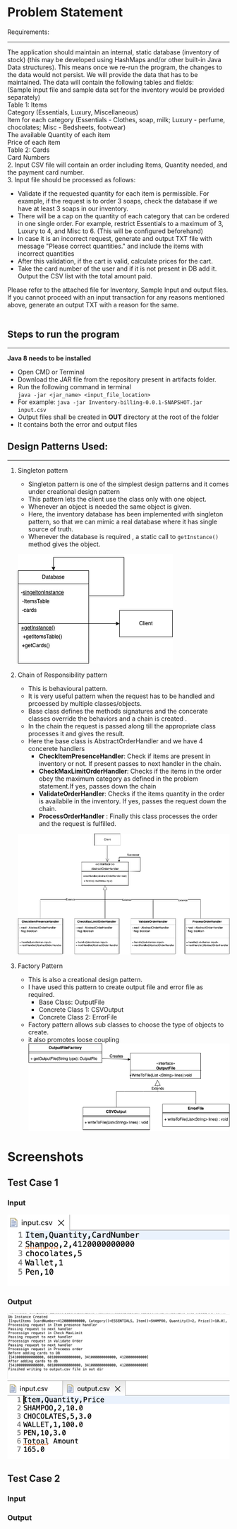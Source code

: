 # Problem Statement
Requirements:
***
The application should maintain an internal, static database (inventory of stock)  (this may be developed using HashMaps and/or other  built-in Java Data structures). This means once we re-run the program, the changes to the data would not persist. We will provide the data that has to be maintained. The data will contain the following tables and fields:<br /> 
(Sample input file and sample data set for the inventory would be provided separately)<br /> 
Table 1: Items<br /> 
Category (Essentials, Luxury, Miscellaneous)<br /> 
Item for each category (Essentials - Clothes, soap, milk; Luxury - perfume, chocolates; Misc - Bedsheets, footwear)<br /> 
The available Quantity of each item<br /> 
Price of each item<br /> 
Table 2: Cards<br /> 
Card Numbers<br /> 
2. Input CSV file will contain an order including Items, Quantity needed, and the payment card number.<br /> 
3. Input file should be processed as follows:<br /> 
- Validate if the requested quantity for each item is permissible. For example, if the request is to order 3 soaps, check the database if we have at least 3 soaps in our inventory.<br /> 
- There will be a cap on the quantity of each category that can be ordered in one single order. For example, restrict Essentials to a maximum of 3, Luxury to 4, and Misc to 6. (This will be configured beforehand)<br /> 
- In case it is an incorrect request, generate and output TXT file with message "Please correct quantities." and include the items with incorrect quantities
- After this validation, if the cart is valid, calculate prices for the cart.<br /> 
- Take the card number of the user and if it is not present in DB add it.<br /> 
Output the CSV list with the total amount paid.<br /> 

Please refer to the attached file for Inventory, Sample Input and output files. If you cannot proceed with an input transaction for any reasons mentioned above, generate an output TXT with a reason for the same.<br /> 
<br /> 
## Steps to run the program
***
**Java 8 needs to be installed**

- Open CMD or Terminal   
- Download the JAR file from the repository present in artifacts folder.  
- Run the following command in terminal  
`java -jar <jar_name> <input_file_location>`  
- For example: `java -jar Inventory-billing-0.0.1-SNAPSHOT.jar input.csv`  
- Output files shall be created in **OUT** directory at the root of the folder  
- It contains both the error and output files  


## Design Patterns Used:  
***
1. Singleton pattern  
    - Singleton pattern is one of the simplest design patterns and it comes under creational design pattern
    - This pattern lets the client use the class only with one object.
    - Whenever an object is needed the same object is given.
    - Here, the inventory database has been implemented with singleton pattern, so that we can mimic a real database where it has single source of truth.
    - Whenever the database is required , a static call to `getInstance()` method gives the object.  

    ![Singelton Class Diagram](/Inventory-billing/Artifacts/Singelton.drawio%20(1).png "Singelton Class Diagram")  

2. Chain of Responsibility pattern  
    - This is behavioural pattern.
    - It is very useful pattern when the request has to be handled and prcoessed by multiple classes/objects. 
    - Base class defines the methods signatures and the concerate classes override the behaviors and a chain is created .
    - In the chain the request is passed along till the appropriate class processes it and gives the result.  
    - Here the base class is AbstractOrderHandler and we have 4 concerete handlers
        - **CheckItemPresenceHandler**: Check if items are present in inventory or not. If present passes to next handler in the chain.
        - **CheckMaxLimitOrderHandler**: Checks if the items in the order obey the maximum category as defined in the problem statement.If yes, passes down the chain
        - **ValidateOrderHandler**: Checks if the items quantity in the order is availabile in the inventory. If yes, passes the request down the chain.
        - **ProcessOrderHandler** : Finally this class processes the order and the request is fulfilled.

     ![Chain Of Responsibility Pattern Class Diagram](/Inventory-billing/Artifacts/ChainOfResponsibil.drawio.png "Chain Of Responsibility Pattern Class Diagram")  

3. Factory Pattern
    - This is also a creational design pattern.
    - I have used this pattern to create output file and error file as required.
        - Base Class: OutputFile
        - Concrete Class 1: CSVOutput
        - Concrete Class 2: ErrorFile
    - Factory pattern allows sub classes to choose the type of objects to create.
    - it also promotes loose coupling  
     ![Factory Pattern class diagram](/Inventory-billing/Artifacts/factory.drawio.png "Factory Pattern Class Diagram")  

# Screenshots

## Test Case 1

### Input
![TC1](/Inventory-billing//Artifacts/TC-1-Input.png)
### Output
![TC1](/Inventory-billing//Artifacts/TC-1-console.png)
![TC1](/Inventory-billing//Artifacts/TC-1-Output.png)
## Test Case 2

### Input
### Output

    